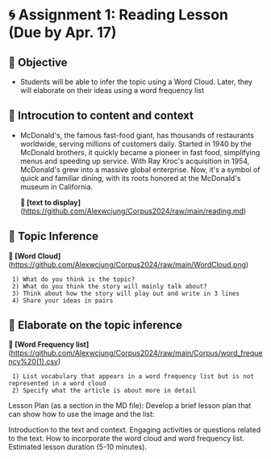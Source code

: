 
# 🌀 Assignment 1: Reading Lesson (Due by Apr. 17)

## 🌱 Objective 
+ Students will be able to infer the topic using a Word Cloud. Later, they will elaborate on their ideas using a word frequency list

## 🌱 Introcution to content and context 
+ McDonald's, the famous fast-food giant, has thousands of restaurants worldwide, serving millions of customers daily. Started in 1940 by the McDonald brothers, it quickly became a pioneer in fast food, simplifying menus and speeding up service. With Ray Kroc's acquisition in 1954, McDonald's grew into a massive global enterprise. Now, it's a symbol of quick and familiar dining, with its roots honored at the McDonald's museum in California.

   **🍇 [text to display]** (https://github.com/Alexwcjung/Corpus2024/raw/main/reading.md)

## 🌱 Topic Inference

   **🍇 [Word Cloud]** (https://github.com/Alexwcjung/Corpus2024/raw/main/WordCloud.png)
``` 
 1) What do you think is the topic?
 2) What do you think the story will mainly talk about?
 3) Think about how the story will play out and write in 3 lines
 4) Share your ideas in pairs
```

## 🌱 Elaborate on the topic inference
   **🍇 [Word Frequency list]** (https://github.com/Alexwcjung/Corpus2024/raw/main/Corpus/word_frequency%20(1).csv)
``` 
 1) List vocabulary that appears in a word frequency list but is not represented in a word cloud
 2) Specify what the article is about more in detail 
``` 
Lesson Plan (as a section in the MD file): Develop a brief lesson plan that can show how to use the image and the list:

Introduction to the text and context.
Engaging activities or questions related to the text.
How to incorporate the word cloud and word frequency list.
Estimated lesson duration (5-10 minutes).

